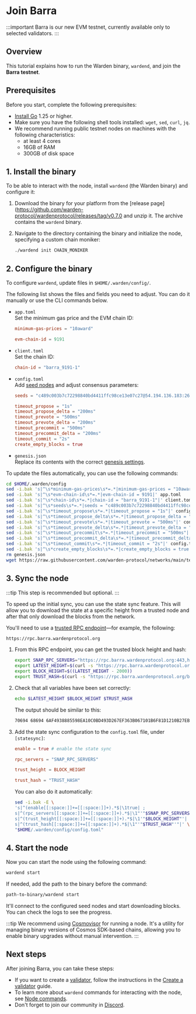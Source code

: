 ﻿---
sidebar_position: 2
---

# Join Barra

:::important
Barra is our new EVM testnet, currently available only to selected validators.
:::

## Overview

This tutorial explains how to run the Warden binary, `wardend`, and join the **Barra testnet**.

## Prerequisites

Before you start, complete the following prerequisites:

- [Install Go](https://go.dev/doc/install) 1.25 or higher.
- Make sure you have the following shell tools installed: `wget`, `sed`, `curl`, `jq`.
- We recommend running public testnet nodes on machines with the following characteristics:
  - at least 4 cores
  - 16GB of RAM
  - 300GB of disk space

## 1. Install the binary

To be able to interact with the node, install `wardend` (the Warden binary) and configure it:

1. Download the binary for your platform from the [release page](https://github.com/warden-protocol/wardenprotocol/releases/tag/v0.7.0 and unzip it. The archive contains the `wardend` binary.

2. Navigate to the directory containing the binary and initialize the node, specifying a custom chain moniker:
    
   ```bash
   ./wardend init CHAIN_MONIKER
   ```

## 2. Configure the binary

To configure `wardend`, update files in `$HOME/.warden/config/`.

The following list shows the files and fields you need to adjust. You can do it manually or use the CLI commands below.

- `app.toml`  
  Set the minimum gas price and the EVM chain ID:
  ```toml
  minimum-gas-prices = "10award"
  ```
  ```toml
  evm-chain-id = 9191
  ```
- `client.toml`   
  Set the chain ID:
  ```toml
  chain-id = "barra_9191-1"
  ```
- `config.toml`   
  Add [seed nodes](https://github.com/warden-protocol/networks/blob/main/testnets/barra/chain.json) and adjust consensus parameters:
  ```toml
  seeds = "c489c003b7c72298840bd4411ffc98ce13e07c27@54.194.136.183:26656,4564c91423a923eaba7982e69e33aec6185d362f@54.72.5.234:26656"
  ```
  ```toml
  timeout_propose = "1s"
  timeout_propose_delta = "200ms"
  timeout_prevote = "500ms"
  timeout_prevote_delta = "200ms"
  timeout_precommit = "500ms"
  timeout_precommit_delta = "200ms"
  timeout_commit = "2s"
  create_empty_blocks = true
  ```
- `genesis.json`  
  Replace its contents with the correct [genesis settings](https://raw.githubusercontent.com/warden-protocol/networks/main/testnets/barra/genesis.json).

To update the files automatically, you can use the following commands:

```bash
cd $HOME/.warden/config
sed -i.bak 's|^\s*minimum-gas-prices\s*=.*|minimum-gas-prices = "10award"|' app.toml
sed -i.bak 's|^\s*evm-chain-id\s*=.*|evm-chain-id = 9191|' app.toml
sed -i.bak 's|^\s*chain-id\s*=.*|chain-id = "barra_9191-1"|' client.toml
sed -i.bak 's|^\s*seeds\s*=.*|seeds = "c489c003b7c72298840bd4411ffc98ce13e07c27@54.194.136.183:26656,4564c91423a923eaba7982e69e33aec6185d362f@54.72.5.234:26656"|' config.toml
sed -i.bak 's|^\s*timeout_propose\s*=.*|timeout_propose = "1s"|' config.toml
sed -i.bak 's|^\s*timeout_propose_delta\s*=.*|timeout_propose_delta = "200ms"|' config.toml
sed -i.bak 's|^\s*timeout_prevote\s*=.*|timeout_prevote = "500ms"|' config.toml
sed -i.bak 's|^\s*timeout_prevote_delta\s*=.*|timeout_prevote_delta = "200ms"|' config.toml
sed -i.bak 's|^\s*timeout_precommit\s*=.*|timeout_precommit = "500ms"|' config.toml
sed -i.bak 's|^\s*timeout_precommit_delta\s*=.*|timeout_precommit_delta = "200ms"|' config.toml
sed -i.bak 's|^\s*timeout_commit\s*=.*|timeout_commit = "2s"|' config.toml
sed -i.bak 's|^\s*create_empty_blocks\s*=.*|create_empty_blocks = true|' config.toml
rm genesis.json
wget https://raw.githubusercontent.com/warden-protocol/networks/main/testnets/barra/genesis.json 
```

## 3. Sync the node

:::tip
This step is recommended but optional.
:::

To speed up the initial sync, you can use the state sync feature. This will allow you to download the state at a specific height from a trusted node and after that only download the blocks from the network.

You'll need to use a [trusted RPC endpoint](https://github.com/warden-protocol/networks/blob/main/testnets/barra/chain.json)—for example, the following:

```bash
https://rpc.barra.wardenprotocol.org
```

1. From this RPC endpoint, you can get the trusted block height and hash:
    
   ```bash
   export SNAP_RPC_SERVERS="https://rpc.barra.wardenprotocol.org:443,https://rpc.barra.wardenprotocol.org:443"
   export LATEST_HEIGHT=$(curl -s "https://rpc.barra.wardenprotocol.org/block" | jq -r .result.block.header.height)
   export BLOCK_HEIGHT=$((LATEST_HEIGHT - 2000))
   export TRUST_HASH=$(curl -s "https://rpc.barra.wardenprotocol.org/block?height=$BLOCK_HEIGHT" | jq -r .result.block_id.hash)
   ```
    
2. Check that all variables have been set correctly:
    
   ```bash
   echo $LATEST_HEIGHT $BLOCK_HEIGHT $TRUST_HASH
   ```
    
   The output should be similar to this:
   
   ```bash
   70694 68694 6AF4938885598EA10C0BD493D267EF363B067101B6F81D1210B27EBE0B32FA2A
   ```
    
3. Add the state sync configuration to the `config.toml` file, under `[statesync]`:

   ```toml
   enable = true # enable the state sync
   ```
   ```toml
   rpc_servers = "SNAP_RPC_SERVERS"
   ```
   ```toml
   trust_height = BLOCK_HEIGHT
   ```
   ```toml
   trust_hash = "TRUST_HASH"
   ```

   You can also do it automatically:
     
   ```bash
   sed -i.bak -E \
   's|^(enable[[:space:]]+=[[:space:]]+).*$|\1true| ; 
   s|^(rpc_servers[[:space:]]+=[[:space:]]+).*$|\1"'"$SNAP_RPC_SERVERS"'"| ; 
   s|^(trust_height[[:space:]]+=[[:space:]]+).*$|\1'"$BLOCK_HEIGHT"'| ; 
   s|^(trust_hash[[:space:]]+=[[:space:]]+).*$|\1"'"$TRUST_HASH"'"|' \
   "$HOME/.warden/config/config.toml"
   ```

## 4. Start the node

Now you can start the node using the following command:
 
```bash
wardend start
```
 
If needed, add the path to the binary before the command:
 
```bash
path-to-binary/wardend start
```

It'll connect to the configured seed nodes and start downloading blocks. You can check the logs to see the progress.

:::tip
We recommend using [Cosmovisor](https://docs.cosmos.network/v0.47/build/tooling/cosmovisor) for running a node. It's a utility for managing binary versions of Cosmos SDK-based chains, allowing you to enable binary upgrades without manual intervention.
:::

## Next steps

After joining Barra, you can take these steps:

- If you want to create a [validator](/learn/glossary#validator), follow the instructions in the [Create a validator](create-a-validator) guide.
- To learn more about `wardend` commands for interacting with the node, see [Node commands](../node-commands).
- Don't forget to join our community in [Discord](https://discord.com/invite/wardenprotocol).
